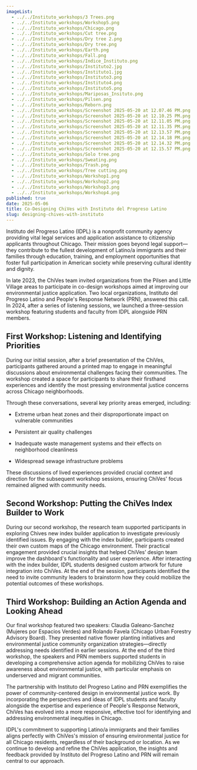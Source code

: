 ```yaml
---
imageList:
  - ../../Instituto_workshops/3 Trees.png
  - ../../Instituto_workshops/Workshop5.png
  - ../../Instituto_workshops/Chicago.png
  - ../../Instituto_workshops/Cut tree.png
  - ../../Instituto_workshops/Dry tree 2.png
  - ../../Instituto_workshops/Dry tree.png
  - ../../Instituto_workshops/Earth.png
  - ../../Instituto_workshops/Fall.png
  - ../../Instituto_workshops/Indice_Instituto.png
  - ../../Instituto_workshops/Instituto2.jpg
  - ../../Instituto_workshops/Instituto1.jpg
  - ../../Instituto_workshops/Instituto3.png
  - ../../Instituto_workshops/Instituto4.png
  - ../../Instituto_workshops/Instituto5.png
  - ../../Instituto_workshops/Mariposas_Insituto.png
  - ../../Instituto_workshops/Pilsen.png
  - ../../Instituto_workshops/Reborn.png
  - ../../Instituto_workshops/Screenshot 2025-05-20 at 12.07.46 PM.png
  - ../../Instituto_workshops/Screenshot 2025-05-20 at 12.10.25 PM.png
  - ../../Instituto_workshops/Screenshot 2025-05-20 at 12.11.05 PM.png
  - ../../Instituto_workshops/Screenshot 2025-05-20 at 12.11.35 PM.png
  - ../../Instituto_workshops/Screenshot 2025-05-20 at 12.13.57 PM.png
  - ../../Instituto_workshops/Screenshot 2025-05-20 at 12.14.18 PM.png
  - ../../Instituto_workshops/Screenshot 2025-05-20 at 12.14.32 PM.png
  - ../../Instituto_workshops/Screenshot 2025-05-20 at 12.15.57 PM.png
  - ../../Instituto_workshops/Solo tree.png
  - ../../Instituto_workshops/Sweating.png
  - ../../Instituto_workshops/Trash.png
  - ../../Instituto_workshops/Tree cutting.png
  - ../../Instituto_workshops/Workshop1.png
  - ../../Instituto_workshops/Workshop2.png
  - ../../Instituto_workshops/Workshop3.png
  - ../../Instituto_workshops/Workshop4.png
published: true
date: 2025-05-06
title: Co-Designing ChiVes with Instituto del Progreso Latino
slug: designing-chives-with-instituto
---
```

Instituto del Progreso Latino (IDPL) is a nonprofit community agency providing vital legal services and application assistance to citizenship applicants throughout Chicago. Their mission goes beyond legal support—they contribute to the fullest development of Latino/a immigrants and their families through education, training, and employment opportunities that foster full participation in American society while preserving cultural identity and dignity.

In late 2023, the ChiVes team invited organizations from the Pilsen and Little Village areas to participate in co-design workshops aimed at improving our environmental justice application. Two local organizations, Instituto del Progreso Latino and People's Response Network (PRN), answered this call. In 2024, after a series of listening sessions, we launched a three-session workshop featuring students and faculty from IDPL alongside PRN members.

## **First Workshop: Listening and Identifying Priorities**

During our initial session, after a brief presentation of the ChiVes, participants gathered around a printed map to engage in meaningful discussions about environmental challenges facing their communities. The workshop created a space for participants to share their firsthand experiences and identify the most pressing environmental justice concerns across Chicago neighborhoods.

Through these conversations, several key priority areas emerged, including:

*   Extreme urban heat zones and their disproportionate impact on vulnerable communities
    
*   Persistent air quality challenges
    
*   Inadequate waste management systems and their effects on neighborhood cleanliness
    
*   Widespread sewage infrastructure problems
    

These discussions of lived experiences provided crucial context and direction for the subsequent workshop sessions, ensuring ChiVes' focus remained aligned with community needs.

## **Second Workshop: Putting the ChiVes Index Builder to Work**

During our second workshop, the research team supported participants in exploring Chives new index builder application to investigate previously identified issues. By engaging with the index builder, participants created their own custom maps of the Chicago environment. Their practical engagement provided crucial insights that helped ChiVes’ design team improve the dashboard's functionality and user experience. After interacting with the index builder, IDPL students designed custom artwork for future integration into ChiVes. At the end of the session, participants identified the need to invite community leaders to brainstorm how they could mobilize the potential outcomes of these workshops.

## **Third Workshop: Building an Action Agenda and Looking Ahead**

Our final workshop featured two speakers: Claudia Galeano-Sanchez (Mujeres por Espacios Verdes) and Rolando Favela (Chicago Urban Forestry Advisory Board). They presented native flower planting initiatives and environmental justice community organization strategies—directly addressing needs identified in earlier sessions. At the end of the third workshop, the speakers and PRN members supported students in developing a comprehensive action agenda for mobilizing ChiVes to raise awareness about environmental justice, with particular emphasis on underserved and migrant communities.

The partnership with Instituto del Progreso Latino and PRN exemplifies the power of community-centered design in environmental justice work. By incorporating the perspectives and ideas of IDPL students and faculty alongside the expertise and experience of People's Response Network, ChiVes has evolved into a more responsive, effective tool for identifying and addressing environmental inequities in Chicago.

IDPL's commitment to supporting Latino/a immigrants and their families aligns perfectly with ChiVes's mission of ensuring environmental justice for all Chicago residents, regardless of their background or location. As we continue to develop and refine the ChiVes application, the insights and feedback provided by Instituto del Progreso Latino and PRN will remain central to our approach.